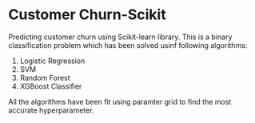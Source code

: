 # Customer Churn-Scikit
Predicting customer churn using Scikit-learn library. This is a binary classification problem which has been solved usinf following algorithms:
1. Logistic Regression
2. SVM
3. Random Forest
4. XGBoost Classifier

All the algorithms have been fit using paramter grid to find the most accurate hyperparameter.
